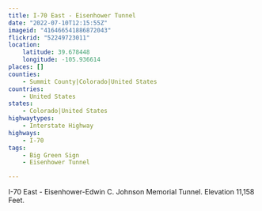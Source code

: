 ```yaml
---
title: I-70 East - Eisenhower Tunnel
date: "2022-07-10T12:15:55Z"
imageid: "416466541886872043"
flickrid: "52249723011"
location:
    latitude: 39.678448
    longitude: -105.936614
places: []
counties:
    - Summit County|Colorado|United States
countries:
    - United States
states:
    - Colorado|United States
highwaytypes:
    - Interstate Highway
highways:
    - I-70
tags:
    - Big Green Sign
    - Eisenhower Tunnel

---
```

I-70 East - Eisenhower-Edwin C. Johnson Memorial Tunnel.  Elevation 11,158 Feet.